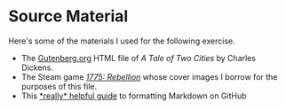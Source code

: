 # Source Material
Here's some of the materials I used for the following exercise.
- The [Gutenberg.org](https://www.gutenberg.org/files/98/98-h/98-h.htm) HTML file of *A Tale of Two Cities* by Charles Dickens.
- The Steam game [*1775: Rebellion*](https://store.steampowered.com/app/422610/1775_Rebellion/) whose cover images I borrow for the purposes of this file. 
- This [\*really\* helpful guide](https://docs.github.com/en/github/writing-on-github/getting-started-with-writing-and-formatting-on-github/basic-writing-and-formatting-syntax) to formatting Markdown on GitHub
